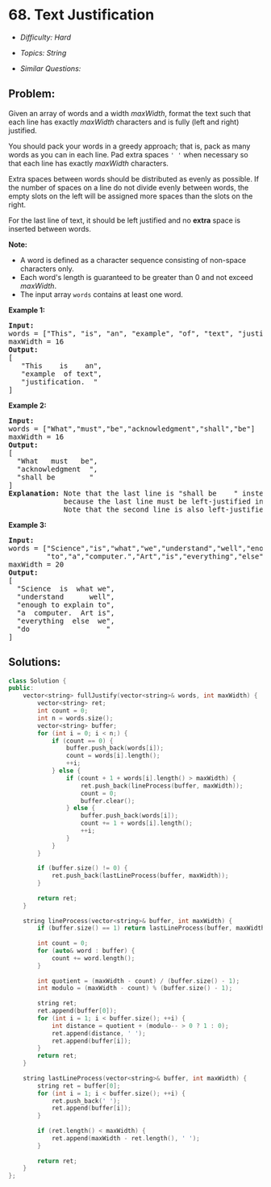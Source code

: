 # 68. Text Justification

* *Difficulty: Hard*

* *Topics: String*

* *Similar Questions:*

## Problem:

<p>Given an array of words and a width&nbsp;<em>maxWidth</em>, format the text such that each line has exactly <em>maxWidth</em> characters and is fully (left and right) justified.</p>

<p>You should pack your words in a greedy approach; that is, pack as many words as you can in each line. Pad extra spaces <code>&#39; &#39;</code> when necessary so that each line has exactly <em>maxWidth</em> characters.</p>

<p>Extra spaces between words should be distributed as evenly as possible. If the number of spaces on a line do not divide evenly between words, the empty slots on the left will be assigned more spaces than the slots on the right.</p>

<p>For the last line of text, it should be left justified and no <strong>extra</strong> space is inserted between words.</p>

<p><strong>Note:</strong></p>

<ul>
	<li>A word is defined as a character sequence consisting&nbsp;of non-space characters only.</li>
	<li>Each word&#39;s length is&nbsp;guaranteed to be greater than 0 and not exceed <em>maxWidth</em>.</li>
	<li>The input array <code>words</code>&nbsp;contains at least one word.</li>
</ul>

<p><strong>Example 1:</strong></p>

<pre>
<strong>Input:</strong>
words = [&quot;This&quot;, &quot;is&quot;, &quot;an&quot;, &quot;example&quot;, &quot;of&quot;, &quot;text&quot;, &quot;justification.&quot;]
maxWidth = 16
<strong>Output:</strong>
[
&nbsp; &nbsp;&quot;This &nbsp; &nbsp;is &nbsp; &nbsp;an&quot;,
&nbsp; &nbsp;&quot;example &nbsp;of text&quot;,
&nbsp; &nbsp;&quot;justification. &nbsp;&quot;
]
</pre>

<p><strong>Example 2:</strong></p>

<pre>
<strong>Input:</strong>
words = [&quot;What&quot;,&quot;must&quot;,&quot;be&quot;,&quot;acknowledgment&quot;,&quot;shall&quot;,&quot;be&quot;]
maxWidth = 16
<strong>Output:</strong>
[
&nbsp; &quot;What &nbsp; must &nbsp; be&quot;,
&nbsp; &quot;acknowledgment &nbsp;&quot;,
&nbsp; &quot;shall be &nbsp; &nbsp; &nbsp; &nbsp;&quot;
]
<strong>Explanation:</strong> Note that the last line is &quot;shall be    &quot; instead of &quot;shall     be&quot;,
&nbsp;            because the last line must be left-justified instead of fully-justified.
             Note that the second line is also left-justified becase it contains only one word.
</pre>

<p><strong>Example 3:</strong></p>

<pre>
<strong>Input:</strong>
words = [&quot;Science&quot;,&quot;is&quot;,&quot;what&quot;,&quot;we&quot;,&quot;understand&quot;,&quot;well&quot;,&quot;enough&quot;,&quot;to&quot;,&quot;explain&quot;,
&nbsp;        &quot;to&quot;,&quot;a&quot;,&quot;computer.&quot;,&quot;Art&quot;,&quot;is&quot;,&quot;everything&quot;,&quot;else&quot;,&quot;we&quot;,&quot;do&quot;]
maxWidth = 20
<strong>Output:</strong>
[
&nbsp; &quot;Science &nbsp;is &nbsp;what we&quot;,
  &quot;understand &nbsp; &nbsp; &nbsp;well&quot;,
&nbsp; &quot;enough to explain to&quot;,
&nbsp; &quot;a &nbsp;computer. &nbsp;Art is&quot;,
&nbsp; &quot;everything &nbsp;else &nbsp;we&quot;,
&nbsp; &quot;do &nbsp; &nbsp; &nbsp; &nbsp; &nbsp; &nbsp; &nbsp; &nbsp; &nbsp;&quot;
]
</pre>

## Solutions:

```c++
class Solution {
public:
    vector<string> fullJustify(vector<string>& words, int maxWidth) {
        vector<string> ret;
        int count = 0;
        int n = words.size();
        vector<string> buffer;
        for (int i = 0; i < n;) {
            if (count == 0) {
                buffer.push_back(words[i]);
                count = words[i].length();
                ++i;
            } else {
                if (count + 1 + words[i].length() > maxWidth) {
                    ret.push_back(lineProcess(buffer, maxWidth));
                    count = 0;
                    buffer.clear();
                } else {
                    buffer.push_back(words[i]);
                    count += 1 + words[i].length();
                    ++i;
                }
            }
        }
        
        if (buffer.size() != 0) {
            ret.push_back(lastLineProcess(buffer, maxWidth));
        }
        
        return ret;
    }
    
    string lineProcess(vector<string>& buffer, int maxWidth) {
        if (buffer.size() == 1) return lastLineProcess(buffer, maxWidth);
        
        int count = 0;
        for (auto& word : buffer) {
            count += word.length();
        }
        
        int quotient = (maxWidth - count) / (buffer.size() - 1);
        int modulo = (maxWidth - count) % (buffer.size() - 1);
        
        string ret;
        ret.append(buffer[0]);
        for (int i = 1; i < buffer.size(); ++i) {
            int distance = quotient + (modulo-- > 0 ? 1 : 0);
            ret.append(distance, ' ');
            ret.append(buffer[i]);
        }
        return ret;
    }
    
    string lastLineProcess(vector<string>& buffer, int maxWidth) {
        string ret = buffer[0];
        for (int i = 1; i < buffer.size(); ++i) {
            ret.push_back(' ');
            ret.append(buffer[i]);
        }
        
        if (ret.length() < maxWidth) {
            ret.append(maxWidth - ret.length(), ' ');
        }
        
        return ret;
    }
};
```
